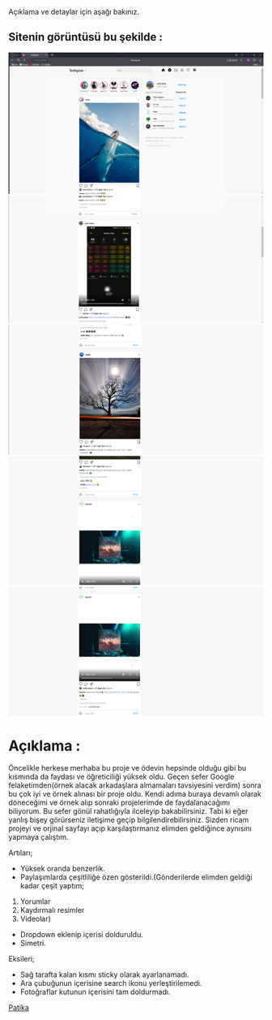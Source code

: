 Açıklama ve detaylar için aşağı bakınız.

Sitenin görüntüsü bu şekilde :
-
![](img/ss1.png)
![](img/ss2.png)
![](img/ss3.png)
![](img/ss4.png)
![](img/ss5.png)

 # Açıklama :
 Öncelikle herkese merhaba bu proje ve ödevin hepsinde olduğu gibi bu kısmında da faydası ve öğreticiliği yüksek oldu. Geçen sefer Google felaketimden(örnek alacak arkadaşlara almamaları tavsiyesini verdim) sonra bu çok iyi ve örnek alınası bir proje oldu. Kendi adıma buraya devamlı olarak döneceğimi ve örnek alıp sonraki projelerimde de faydalanacağımı biliyorum. Bu sefer gönül rahatlığıyla ilceleyip bakabilirsiniz. Tabi ki eğer yanlış bişey görürseniz iletişime geçip bilgilendirebilirsiniz. Sizden ricam projeyi ve orjinal sayfayı açıp karşılaştırmanız elimden geldiğince aynısını yapmaya çalıştım. 

 Artıları;
- Yüksek oranda benzerlik.
- Paylaşımlarda çeşitliliğe özen gösterildi.(Gönderilerde elimden geldiği kadar çeşit yaptım; 
1) Yorumlar
2) Kaydırmalı resimler
3) Videolar)
- Dropdown eklenip içerisi dolduruldu.
- Simetri.

Eksileri;
- Sağ tarafta kalan kısmı sticky olarak ayarlanamadı.
- Ara çubuğunun içerisine search ikonu yerleştirilemedi.
- Fotoğraflar kutunun içerisini tam doldurmadı.

[Patika](https://app.patika.dev/kajinski)
 